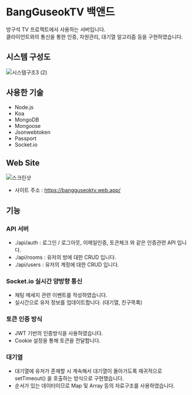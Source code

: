 # BangGuseokTV 백앤드
방구석 TV 프로젝트에서 사용하는 서버입니다.  
클라이언트와의 통신을 통한 인증, 자원관리, 대기열 알고리즘 등을 구현하였습니다.

## 시스템 구성도
![시스템구조3 (2)](https://user-images.githubusercontent.com/37526782/107567574-31ce6180-6c29-11eb-8e39-55cad45f131c.png)

## 사용한 기술
+ Node.js
+ Koa
+ MongoDB
+ Mongoose
+ Jsonwebtoken
+ Passport
+ Socket.io

## Web Site
![스크린샷](https://user-images.githubusercontent.com/37526782/101886780-4ec1c680-3bdf-11eb-9b47-23bf29b83ec3.JPG)

+ 사이트 주소 : https://bangguseoktv.web.app/

## 기능
### API 서버
+ ./api/auth  : 로그인 / 로그아웃, 이메일인증, 토큰체크 와 같은 인증관련 API 입니다.
+ ./api/rooms : 유저의 방에 대한 CRUD 입니다.
+ ./api/users : 유저의 계정에 대한 CRUD 입니다.

### Socket.io 실시간 양방향 통신
+ 채팅 메세지 관련 이벤트를 작성하였습니다.
+ 실시간으로 유저 정보를 업데이트합니다. (대기열, 친구목록)

### 토큰 인증 방식
+ JWT 기반의 인증방식을 사용하였습니다.
+ Cookie 설정을 통해 토큰을 전달합니다.

### 대기열
+ 대기열에 유저가 존재할 시 계속해서 대기열이 돌아가도록 재귀적으로 setTimeout() 을 호출하는 방식으로 구현했습니다.
+ 순서가 있는 데이터이므로 Map 및 Array 등의 자료구조를 사용하였습니다.
